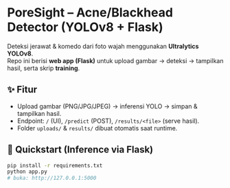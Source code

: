 # PoreSight – Acne/Blackhead Detector (YOLOv8 + Flask)

Deteksi jerawat & komedo dari foto wajah menggunakan **Ultralytics YOLOv8**.  
Repo ini berisi **web app (Flask)** untuk upload gambar → deteksi → tampilkan hasil, serta skrip **training**.

## ✨ Fitur
- Upload gambar (PNG/JPG/JPEG) → inferensi YOLO → simpan & tampilkan hasil.
- Endpoint: `/` (UI), `/predict` (POST), `/results/<file>` (serve hasil).
- Folder `uploads/` & `results/` dibuat otomatis saat runtime.

## 🚀 Quickstart (Inference via Flask)
```bash
pip install -r requirements.txt
python app.py
# buka: http://127.0.0.1:5000
